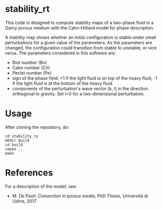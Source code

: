 # stability_rt

This code is designed to compute stability maps of a two-phase fluid in a Darcy porous medium with the Cahn-Hilliard model for phase description.

A stability map shows whether an initial configuration is stable under small perturbations for a given value of the parameters.
As the parameters are changed, the configuration could transition from stable to unstable, or vice versa.
The parameters considered in this software are:

- Biot number (Bo)
- Cahn number (Ch)
- Peclet number (Pe)
- sign of the phase field: +1 if the light fluid is on top of the heavy fluid, -1 if the light fluid is at the bottom of the heavy fluid.
- components of the perturbation's wave vector (k, l) in the direction orthogonal to gravity. Set l=0 for a two-dimensional perturbation.

# Usage

After cloning the repository, do:

```
cd stability_ry
mkdir build
cd build
cmake ..
make
```


# References

For a description of the model, see:

- M. De Paoli: *Convection in porous media*, PhD Thesis, Università di Udine, 2017
